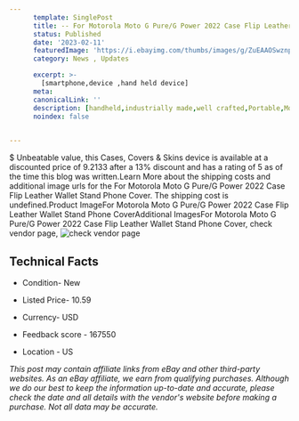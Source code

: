 ```yaml
---
      template: SinglePost
      title: -- For Motorola Moto G Pure/G Power 2022 Case Flip Leather Wallet Stand Phone Cover
      status: Published
      date: '2023-02-11'
      featuredImage: 'https://i.ebayimg.com/thumbs/images/g/ZuEAAOSwznpi4Qib/s-l225.jpg'
      category: News , Updates

      excerpt: >-
        [smartphone,device ,hand held device]
      meta:
      canonicalLink: ''
      description: [handheld,industrially made,well crafted,Portable,Mobile,Compact,Convenient,Lightweight,Maneuverable,Man-portable,Miniature,Carriable,Hand-held,Light,Holdable,Transportable,Mobile device,Pocket-sized,On-the-go,Wireless,Cordless,Compact size,Convenient size, smartphone,device ,hand held device]
      noindex: false

        
---
```

$
    Unbeatable value, this Cases, Covers & Skins device is available at a discounted price of 9.2133 after a 13% discount and has a rating of 5 as of the time this blog was written.Learn More about the shipping costs and additional image urls for the For Motorola Moto G Pure/G Power 2022 Case Flip Leather Wallet Stand Phone Cover. The shipping cost is undefined.Product ImageFor Motorola Moto G Pure/G Power 2022 Case Flip Leather Wallet Stand Phone CoverAdditional ImagesFor Motorola Moto G Pure/G Power 2022 Case Flip Leather Wallet Stand Phone Cover, check vendor page, ![check vendor page](https://origin-galleryplus.ebayimg.com/ws/web/385030213803_2_0_1/225x225.jpg,https://origin-galleryplus.ebayimg.com/ws/web/385030213803_3_0_1/225x225.jpg,https://origin-galleryplus.ebayimg.com/ws/web/385030213803_4_0_1/225x225.jpg,https://origin-galleryplus.ebayimg.com/ws/web/385030213803_5_0_1/225x225.jpg,https://origin-galleryplus.ebayimg.com/ws/web/385030213803_6_0_1/225x225.jpg,https://origin-galleryplus.ebayimg.com/ws/web/385030213803_7_0_1/225x225.jpg,https://origin-galleryplus.ebayimg.com/ws/web/385030213803_8_0_1/225x225.jpg,https://origin-galleryplus.ebayimg.com/ws/web/385030213803_9_0_1/225x225.jpg,https://origin-galleryplus.ebayimg.com/ws/web/385030213803_10_0_1/225x225.jpg,https://origin-galleryplus.ebayimg.com/ws/web/385030213803_11_0_1/225x225.jpg,https://origin-galleryplus.ebayimg.com/ws/web/385030213803_12_0_1/225x225.jpg)
    
    

 ## Technical Facts 



     
      

 - Condition- New 


      

 - Listed Price- 10.59 


      

 - Currency- USD 


      

 - Feedback score - 167550 


      

 - Location - US 


      
      

 *_This post may contain affiliate links from eBay and other third-party websites. As an eBay affiliate, we earn from qualifying purchases. Although we do our best to keep the information up-to-date and accurate, please check the date and all details with the vendor's website before making a purchase. Not all data may be accurate._*



    
    
    
    
    